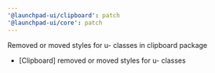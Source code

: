 ```yaml
---
'@launchpad-ui/clipboard': patch
'@launchpad-ui/core': patch
---
```


Removed or moved styles for u- classes in clipboard package

- [Clipboard] removed or moved styles for u- classes
